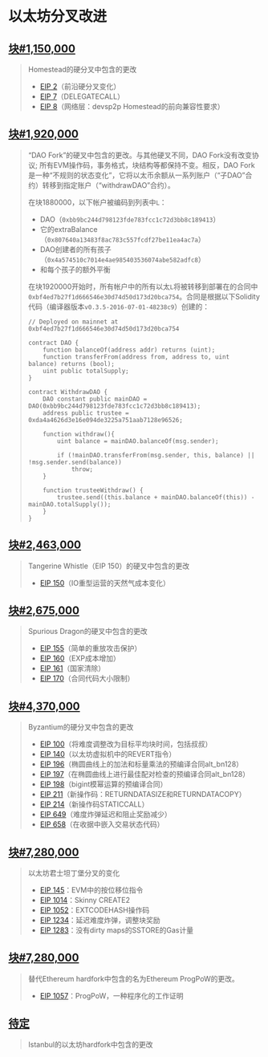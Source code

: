 # 以太坊分叉改进

## [块#1,150,000](https://github.com/ethereum/EIPs/blob/master/EIPS/eip-606.md)

> Homestead的硬分叉中包含的更改   
>
> - [EIP 2](https://github.com/ethereum/EIPs/blob/master/EIPS/eip-2.md)（前沿硬分叉变化）
> - [EIP 7](https://github.com/ethereum/EIPs/blob/master/EIPS/eip-7.md)（DELEGATECALL）
> - [EIP 8](https://github.com/ethereum/EIPs/blob/master/EIPS/eip-8.md)（网络层：devsp2p  Homestead的前向兼容性要求）

## [块#1,920,000](https://github.com/ethereum/EIPs/blob/master/EIPS/eip-779.md)

> “DAO Fork”的硬叉中包含的更改。与其他硬叉不同，DAO Fork没有改变协议; 所有EVM操作码，事务格式，块结构等都保持不变。相反，DAO Fork是一种“不规则的状态变化”，它将以太币余额从一系列账户（“子DAO”合约）转移到指定账户（“withdrawDAO”合约）。  
>
> 在块1880000，以下帐户被编码到列表中`L`：
>
> - DAO（`0xbb9bc244d798123fde783fcc1c72d3bb8c189413`）
> - 它的extraBalance（`0x807640a13483f8ac783c557fcdf27be11ea4ac7a`）
> - DAO创建者的所有孩子（`0x4a574510c7014e4ae985403536074abe582adfc8`）
> - 和每个孩子的额外平衡
>
> 在块1920000开始时，所有帐户中的所有以太`L`将被转移到部署在的合同中`0xbf4ed7b27f1d666546e30d74d50d173d20bca754`。合同是根据以下Solidity代码（编译器版本`v0.3.5-2016-07-01-48238c9`）创建的：
>
> ```
> // Deployed on mainnet at 0xbf4ed7b27f1d666546e30d74d50d173d20bca754
> 
> contract DAO {
>     function balanceOf(address addr) returns (uint);
>     function transferFrom(address from, address to, uint balance) returns (bool);
>     uint public totalSupply;
> }
> 
> contract WithdrawDAO {
>     DAO constant public mainDAO = DAO(0xbb9bc244d798123fde783fcc1c72d3bb8c189413);
>     address public trustee = 0xda4a4626d3e16e094de3225a751aab7128e96526;
> 
>     function withdraw(){
>         uint balance = mainDAO.balanceOf(msg.sender);
> 
>         if (!mainDAO.transferFrom(msg.sender, this, balance) || !msg.sender.send(balance))
>             throw;
>     }
> 
>     function trusteeWithdraw() {
>         trustee.send((this.balance + mainDAO.balanceOf(this)) - mainDAO.totalSupply());
>     }
> }
> ```

## [块#2,463,000](https://github.com/ethereum/EIPs/blob/master/EIPS/eip-608.md)

> Tangerine Whistle（EIP 150）的硬叉中包含的更改  
>
> - [EIP 150](https://github.com/ethereum/EIPs/blob/master/EIPS/eip-150.md)（IO重型运营的天然气成本变化）

## [块#2,675,000](https://github.com/ethereum/EIPs/blob/master/EIPS/eip-607.md)

> Spurious Dragon的硬叉中包含的更改  
>
> - [EIP 155](https://eips.ethereum.org/EIPS/eip-155)（简单的重放攻击保护）
> - [EIP 160](https://eips.ethereum.org/EIPS/eip-160)（EXP成本增加）
> - [EIP 161](https://eips.ethereum.org/EIPS/eip-161)（国家清除）
> - [EIP 170](https://eips.ethereum.org/EIPS/eip-170)（合同代码大小限制）

## [块#4,370,000](https://github.com/ethereum/EIPs/blob/master/EIPS/eip-609.md)

> Byzantium的硬分叉中包含的更改    
>
> - [EIP 100](https://eips.ethereum.org/EIPS/eip-100)（将难度调整改为目标平均块时间，包括叔叔）
> - [EIP 140](https://eips.ethereum.org/EIPS/eip-140)（以太坊虚拟机中的REVERT指令）
> - [EIP 196](https://eips.ethereum.org/EIPS/eip-196)（椭圆曲线上的加法和标量乘法的预编译合同alt_bn128）
> - [EIP 197](https://eips.ethereum.org/EIPS/eip-197)（在椭圆曲线上进行最佳配对检查的预编译合同alt_bn128）
> - [EIP 198](https://eips.ethereum.org/EIPS/eip-198)（bigint模幂运算的预编译合同）
> - [EIP 211](https://eips.ethereum.org/EIPS/eip-211)（新操作码：RETURNDATASIZE和RETURNDATACOPY）
> - [EIP 214](https://eips.ethereum.org/EIPS/eip-214)（新操作码STATICCALL）
> - [EIP 649](https://eips.ethereum.org/EIPS/eip-649)（难度炸弹延迟和阻止奖励减少）
> - [EIP 658](https://eips.ethereum.org/EIPS/eip-658)（在收据中嵌入交易状态代码）

## [块#7,280,000](https://github.com/ethereum/EIPs/blob/master/EIPS/eip-1013.md) 

> 以太坊君士坦丁堡分叉的变化   
>
> - [EIP 145](https://eips.ethereum.org/EIPS/eip-145)：EVM中的按位移位指令
> - [EIP 1014](https://eips.ethereum.org/EIPS/eip-1014)：Skinny CREATE2
> - [EIP 1052](https://eips.ethereum.org/EIPS/eip-1052)：EXTCODEHASH操作码
> - [EIP 1234](https://eips.ethereum.org/EIPS/eip-1234)：延迟难度炸弹，调整块奖励
> - [EIP 1283](https://eips.ethereum.org/EIPS/eip-1283)：没有dirty maps的SSTORE的Gas计量

## [块#7,280,000](https://github.com/ethereum/EIPs/blob/master/EIPS/eip-1588.md)

> 替代Ethereum hardfork中包含的名为Ethereum ProgPoW的更改。
>
> - [EIP 1057](https://github.com/ethereum/EIPs/blob/master/EIPS/eip-1057.md)：ProgPoW，一种程序化的工作证明

## [待定](https://github.com/ethereum/EIPs/blob/master/EIPS/eip-1679.md)

> Istanbul的以太坊hardfork中包含的更改   